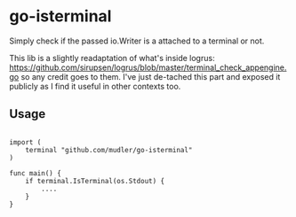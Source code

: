 # go-isterminal

Simply check if the passed io.Writer is a attached to a terminal or not.

This lib is a slightly readaptation of what's inside logrus: https://github.com/sirupsen/logrus/blob/master/terminal_check_appengine.go so any credit goes to them. I've just de-tached this part and exposed it publicly as I find it useful in other contexts too.

## Usage

```golang

import (
    terminal "github.com/mudler/go-isterminal"
)

func main() {
    if terminal.IsTerminal(os.Stdout) {
        ....
    }
}

```